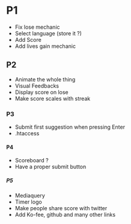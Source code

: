 # P1
- Fix lose mechanic
- Select language (store it ?)
- Add Score
- Add lives gain mechanic

## P2
- Animate the whole thing
- Visual Feedbacks
- Display score on lose
- Make score scales with streak

### P3
- Submit first suggestion when pressing Enter
- .htaccess

#### P4
- Scoreboard ?
- Have a proper submit button

##### P5
- Mediaquery
- Timer logo
- Make people share score with twitter
- Add Ko-fee, github and many other links
